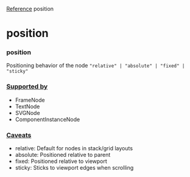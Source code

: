 [Reference](https://www.framer.com/developers/reference)
position
# position
### position
Positioning behavior of the node
`"relative" | "absolute" | "fixed" | "sticky"`
### [Supported by](https://www.framer.com/developers/reference/plugins-traits-position#supported-by)
  * FrameNode
  * TextNode
  * SVGNode
  * ComponentInstanceNode


### [Caveats](https://www.framer.com/developers/reference/plugins-traits-position#caveats)
  * relative: Default for nodes in stack/grid layouts
  * absolute: Positioned relative to parent
  * fixed: Positioned relative to viewport
  * sticky: Sticks to viewport edges when scrolling


